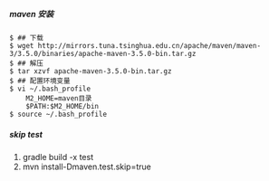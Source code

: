 
##### maven 安装
```
$ ## 下载
$ wget http://mirrors.tuna.tsinghua.edu.cn/apache/maven/maven-3/3.5.0/binaries/apache-maven-3.5.0-bin.tar.gz
$ ## 解压
$ tar xzvf apache-maven-3.5.0-bin.tar.gz
$ ## 配置环境变量
$ vi ~/.bash_profile
    M2_HOME=maven目录
    $PATH:$M2_HOME/bin
$ source ~/.bash_profile
```

##### skip test
1. gradle build -x test
2. mvn install-Dmaven.test.skip=true